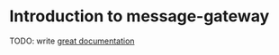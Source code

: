 # Introduction to message-gateway

TODO: write [great documentation](http://jacobian.org/writing/what-to-write/)
